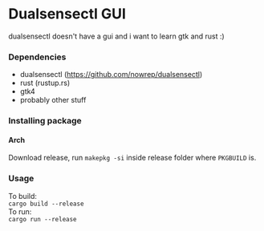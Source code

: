 # Dualsensectl GUI 
dualsensectl doesn't have a gui and i want to learn gtk and rust :) 

### Dependencies 
- dualsensectl (https://github.com/nowrep/dualsensectl)
- rust (rustup.rs)
- gtk4
- probably other stuff

### Installing package 
#### Arch 
Download release, run `makepkg -si` inside release folder where `PKGBUILD` is.

### Usage 
To build:  
`cargo build --release`  
To run:  
`cargo run --release`
